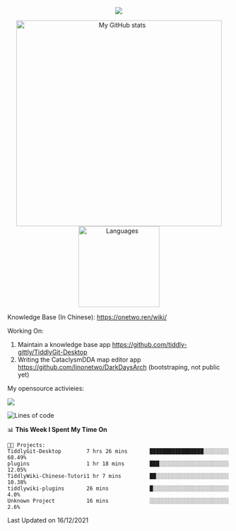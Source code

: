 <a href="https://github.com/linonetwo">
    <p align="center">
        <img src="https://github-profile-trophy.vercel.app/?username=linonetwo&column=7&theme=onedark"/>
    </p>
</a>
<a align="center" href="https://github.com/linonetwo">
  <p align="center">
    <img src="https://github-readme-stats.vercel.app/api?username=linonetwo&show_icons=true&count_private=true" alt="My GitHub stats" width="465"/>
    <img src="https://github-readme-stats.vercel.app/api/top-langs/?username=linonetwo&layout=compact&langs_count=10" alt="Languages" height="183">
  </p>
</a>

Knowledge Base (In Chinese): https://onetwo.ren/wiki/

Working On: 

1. Maintain a knowledge base app https://github.com/tiddly-gittly/TiddlyGit-Desktop
1. Writing the CataclysmDDA map editor app https://github.com/linonetwo/DarkDaysArch (bootstraping, not public yet)

My opensource activieies:

![](https://visitor-badge.glitch.me/badge?page_id=linonetwo.linonetwo)

<!--START_SECTION:waka-->
![Lines of code](https://img.shields.io/badge/From%20Hello%20World%20I%27ve%20Written-2%20Million%20lines%20of%20code-blue)

📊 **This Week I Spent My Time On** 

```text
🐱‍💻 Projects: 
TiddlyGit-Desktop        7 hrs 26 mins       █████████████████░░░░░░░░   68.49% 
plugins                  1 hr 18 mins        ███░░░░░░░░░░░░░░░░░░░░░░   12.05% 
TiddlyWiki-Chinese-Tutori1 hr 7 mins         ██░░░░░░░░░░░░░░░░░░░░░░░   10.38% 
tiddlywiki-plugins       26 mins             █░░░░░░░░░░░░░░░░░░░░░░░░   4.0% 
Unknown Project          16 mins             ░░░░░░░░░░░░░░░░░░░░░░░░░   2.6%

```


 Last Updated on 16/12/2021
<!--END_SECTION:waka-->

